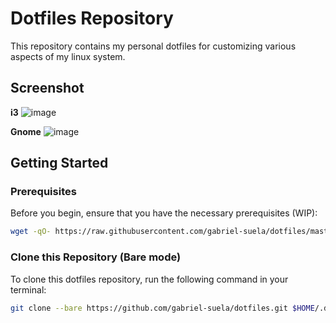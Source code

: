 # Dotfiles Repository

This repository contains my personal dotfiles for customizing various aspects of my linux system.

## Screenshot
**i3**
![image](https://github.com/gabriel-suela/dotfiles/assets/96388423/81fd271e-0f97-457a-873e-4a512c7350f6)

**Gnome**
![image](https://github.com/gabriel-suela/dotfiles/assets/96388423/a4610e77-d1a3-47dd-90b5-96df7d55dd26)



## Getting Started

### Prerequisites

Before you begin, ensure that you have the necessary prerequisites (WIP):

```bash
wget -qO- https://raw.githubusercontent.com/gabriel-suela/dotfiles/master/init.sh | bash
```

### Clone this Repository (Bare mode)

To clone this dotfiles repository, run the following command in your terminal:

```bash
git clone --bare https://github.com/gabriel-suela/dotfiles.git $HOME/.dotfiles && source ~/.zshrc 
```
